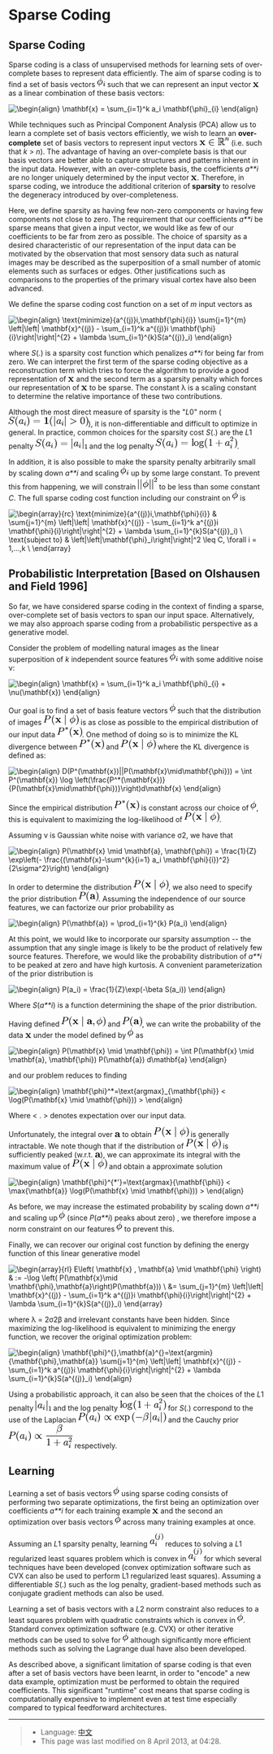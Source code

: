 Sparse Coding
=============

<!-- Jump to: [navigation](#column-one), [search](#searchInput) -->
  Sparse Coding
---------------

Sparse coding is a class of unsupervised methods for learning sets of over-complete bases to represent data efficiently. The aim of sparse coding is to find a set of basis vectors ![\mathbf{\phi}_i](images/math/9/6/f/96f401a31a42b4a238dbe0c5be68a746.png) such that we can represent an input vector ![\mathbf{x}](images/math/3/c/6/3c66d9170d4c3fb75456e1a9fc6ead37.png) as a linear combination of these basis vectors:

![\begin{align}
\mathbf{x} = \sum_{i=1}^k a_i \mathbf{\phi}_{i} 
\end{align}](images/math/9/5/7/95773d0fedcb4bc39aff6546ccd5af25.png)

While techniques such as Principal Component Analysis (PCA) allow us to learn a complete set of basis vectors efficiently, we wish to learn an **over-complete** set of basis vectors to represent input vectors ![\mathbf{x}\in\mathbb{R}^n](images/math/a/0/c/a0c529368bdcd396825fbe6bbbfb9fa8.png) (i.e. such that *k* > *n*). The advantage of having an over-complete basis is that our basis vectors are better able to capture structures and patterns inherent in the input data. However, with an over-complete basis, the coefficients *a**i* are no longer uniquely determined by the input vector ![\mathbf{x}](images/math/3/c/6/3c66d9170d4c3fb75456e1a9fc6ead37.png). Therefore, in sparse coding, we introduce the additional criterion of **sparsity** to resolve the degeneracy introduced by over-completeness.

Here, we define sparsity as having few non-zero components or having few components not close to zero. The requirement that our coefficients *a**i* be sparse means that given a input vector, we would like as few of our coefficients to be far from zero as possible. The choice of sparsity as a desired characteristic of our representation of the input data can be motivated by the observation that most sensory data such as natural images may be described as the superposition of a small number of atomic elements such as surfaces or edges. Other justifications such as comparisons to the properties of the primary visual cortex have also been advanced.

We define the sparse coding cost function on a set of *m* input vectors as

![\begin{align}
\text{minimize}_{a^{(j)}_i,\mathbf{\phi}_{i}} \sum_{j=1}^{m} \left|\left| \mathbf{x}^{(j)} - \sum_{i=1}^k a^{(j)}_i \mathbf{\phi}_{i}\right|\right|^{2} + \lambda \sum_{i=1}^{k}S(a^{(j)}_i)
\end{align}](images/math/f/1/1/f110901ddedcba59e339de5f16c547da.png)

where *S*(.) is a sparsity cost function which penalizes *a**i* for being far from zero. We can interpret the first term of the sparse coding objective as a reconstruction term which tries to force the algorithm to provide a good representation of ![\mathbf{x}](images/math/3/c/6/3c66d9170d4c3fb75456e1a9fc6ead37.png) and the second term as a sparsity penalty which forces our representation of ![\mathbf{x}](images/math/3/c/6/3c66d9170d4c3fb75456e1a9fc6ead37.png) to be sparse. The constant λ is a scaling constant to determine the relative importance of these two contributions.

Although the most direct measure of sparsity is the "*L*0" norm (![S(a_i) = \mathbf{1}(|a_i|>0)](images/math/9/2/0/9201129fb038db6903ec61196798181d.png)), it is non-differentiable and difficult to optimize in general. In practice, common choices for the sparsity cost *S*(.) are the *L*1 penalty ![S(a_i)=\left|a_i\right|_1 ](images/math/a/8/8/a884849a26a901395faa9eede9b00e81.png) and the log penalty ![S(a_i)=\log(1+a_i^2)](images/math/c/8/f/c8f980972ea11e452e9d5031c44f95f6.png).

In addition, it is also possible to make the sparsity penalty arbitrarily small by scaling down *a**i* and scaling ![\mathbf{\phi}_i](images/math/9/6/f/96f401a31a42b4a238dbe0c5be68a746.png) up by some large constant. To prevent this from happening, we will constrain ![\left|\left|\mathbf{\phi}\right|\right|^2](images/math/1/6/2/162a65a67f9ad82157da95a835185ede.png) to be less than some constant *C*. The full sparse coding cost function including our constraint on ![\mathbf{\phi}](images/math/a/a/9/aa970cc66d8a8408dd1811b678a367b0.png) is

![\begin{array}{rc}
\text{minimize}_{a^{(j)}_i,\mathbf{\phi}_{i}} & \sum_{j=1}^{m} \left|\left| \mathbf{x}^{(j)} - \sum_{i=1}^k a^{(j)}_i \mathbf{\phi}_{i}\right|\right|^{2} + \lambda \sum_{i=1}^{k}S(a^{(j)}_i) 
\\
\text{subject to}  &  \left|\left|\mathbf{\phi}_i\right|\right|^2 \leq C, \forall i = 1,...,k 
\\
\end{array}](images/math/a/9/3/a93c6a5d7e7a22c66e82490be078b2af.png)

  Probabilistic Interpretation [Based on Olshausen and Field 1996]
------------------------------------------------------------------

So far, we have considered sparse coding in the context of finding a sparse, over-complete set of basis vectors to span our input space. Alternatively, we may also approach sparse coding from a probabilistic perspective as a generative model.

Consider the problem of modelling natural images as the linear superposition of *k* independent source features ![\mathbf{\phi}_i](images/math/9/6/f/96f401a31a42b4a238dbe0c5be68a746.png) with some additive noise ν:

![\begin{align}
\mathbf{x} = \sum_{i=1}^k a_i \mathbf{\phi}_{i} + \nu(\mathbf{x})
\end{align}](images/math/4/d/a/4daf9370c4f4e65a8fb7ae213c59b996.png)

Our goal is to find a set of basis feature vectors ![\mathbf{\phi}](images/math/a/a/9/aa970cc66d8a8408dd1811b678a367b0.png) such that the distribution of images ![P(\mathbf{x}\mid\mathbf{\phi})](images/math/8/1/9/8198a76b9b1b28d7a299ad59b4aca55b.png) is as close as possible to the empirical distribution of our input data ![P^*(\mathbf{x})](images/math/a/f/c/afc77091b0831f8c4733ab0708062d63.png). One method of doing so is to minimize the KL divergence between ![P^*(\mathbf{x})](images/math/a/f/c/afc77091b0831f8c4733ab0708062d63.png) and ![P(\mathbf{x}\mid\mathbf{\phi})](images/math/8/1/9/8198a76b9b1b28d7a299ad59b4aca55b.png) where the KL divergence is defined as:

![\begin{align}
D(P^*(\mathbf{x})||P(\mathbf{x}\mid\mathbf{\phi})) = \int P^*(\mathbf{x}) \log \left(\frac{P^*(\mathbf{x})}{P(\mathbf{x}\mid\mathbf{\phi})}\right)d\mathbf{x}
\end{align}](images/math/7/b/3/7b39a1c36dc8d6463e4997495334c0f8.png)

Since the empirical distribution ![P^*(\mathbf{x})](images/math/a/f/c/afc77091b0831f8c4733ab0708062d63.png) is constant across our choice of ![\mathbf{\phi}](images/math/a/a/9/aa970cc66d8a8408dd1811b678a367b0.png), this is equivalent to maximizing the log-likelihood of ![P(\mathbf{x}\mid\mathbf{\phi})](images/math/8/1/9/8198a76b9b1b28d7a299ad59b4aca55b.png).

Assuming ν is Gaussian white noise with variance σ2, we have that

![\begin{align}
P(\mathbf{x} \mid \mathbf{a}, \mathbf{\phi}) = \frac{1}{Z} \exp\left(- \frac{(\mathbf{x}-\sum^{k}_{i=1} a_i \mathbf{\phi}_{i})^2}{2\sigma^2}\right)
\end{align}](images/math/9/d/6/9d634e2a1b3457f439d442bf61f7381b.png)

In order to determine the distribution ![P(\mathbf{x}\mid\mathbf{\phi})](images/math/8/1/9/8198a76b9b1b28d7a299ad59b4aca55b.png), we also need to specify the prior distribution ![P(\mathbf{a})](images/math/4/9/b/49b4b770c52ed209b950c2fd00216bbf.png). Assuming the independence of our source features, we can factorize our prior probability as

![\begin{align}
P(\mathbf{a}) = \prod_{i=1}^{k} P(a_i)
\end{align}](images/math/d/8/9/d89ec802e2b5461efa8d0d2d84f9e829.png)

At this point, we would like to incorporate our sparsity assumption -- the assumption that any single image is likely to be the product of relatively few source features. Therefore, we would like the probability distribution of *a**i* to be peaked at zero and have high kurtosis. A convenient parameterization of the prior distribution is

![\begin{align}
P(a_i) = \frac{1}{Z}\exp(-\beta S(a_i))
\end{align}](images/math/8/5/0/850c6b42874fde83fef6001ba388d0b4.png)

Where *S*(*a**i*) is a function determining the shape of the prior distribution.

Having defined ![P(\mathbf{x} \mid \mathbf{a}, \mathbf{\phi})](images/math/d/0/2/d02802b0ba8bfd44edb2be30ee7607e5.png) and ![ P(\mathbf{a})](images/math/4/9/b/49b4b770c52ed209b950c2fd00216bbf.png), we can write the probability of the data ![\mathbf{x}](images/math/3/c/6/3c66d9170d4c3fb75456e1a9fc6ead37.png) under the model defined by ![\mathbf{\phi}](images/math/a/a/9/aa970cc66d8a8408dd1811b678a367b0.png) as

![\begin{align}
P(\mathbf{x} \mid \mathbf{\phi}) = \int P(\mathbf{x} \mid \mathbf{a}, \mathbf{\phi}) P(\mathbf{a}) d\mathbf{a}
\end{align}](images/math/6/b/7/6b7b96f043bd1d85571edc7ac556921e.png)

and our problem reduces to finding

![\begin{align}
\mathbf{\phi}^*=\text{argmax}_{\mathbf{\phi}} < \log(P(\mathbf{x} \mid \mathbf{\phi})) >
\end{align}](images/math/b/6/1/b61b290904ced2463333bdca70ba9a95.png)

Where  < . >  denotes expectation over our input data.

Unfortunately, the integral over ![\mathbf{a}](images/math/3/c/4/3c47f830945ee6b24984ab0ba188e10e.png) to obtain ![P(\mathbf{x} \mid \mathbf{\phi})](images/math/8/1/9/8198a76b9b1b28d7a299ad59b4aca55b.png) is generally intractable. We note though that if the distribution of ![P(\mathbf{x} \mid \mathbf{\phi})](images/math/8/1/9/8198a76b9b1b28d7a299ad59b4aca55b.png) is sufficiently peaked (w.r.t. ![\mathbf{a}](images/math/3/c/4/3c47f830945ee6b24984ab0ba188e10e.png)), we can approximate its integral with the maximum value of ![P(\mathbf{x} \mid \mathbf{\phi})](images/math/8/1/9/8198a76b9b1b28d7a299ad59b4aca55b.png) and obtain a approximate solution

![\begin{align}
\mathbf{\phi}^{*'}=\text{argmax}_{\mathbf{\phi}} < \max_{\mathbf{a}} \log(P(\mathbf{x} \mid \mathbf{\phi})) >
\end{align}](images/math/9/7/8/97822a58455d3c2c6d965597d0248d7d.png)

As before, we may increase the estimated probability by scaling down *a**i* and scaling up ![\mathbf{\phi}](images/math/a/a/9/aa970cc66d8a8408dd1811b678a367b0.png) (since *P*(*a**i*) peaks about zero) , we therefore impose a norm constraint on our features ![\mathbf{\phi}](images/math/a/a/9/aa970cc66d8a8408dd1811b678a367b0.png) to prevent this.

Finally, we can recover our original cost function by defining the energy function of this linear generative model

![\begin{array}{rl}
E\left( \mathbf{x} , \mathbf{a} \mid \mathbf{\phi} \right) & := -\log \left( P(\mathbf{x}\mid \mathbf{\phi},\mathbf{a}\right)P(\mathbf{a})) \\
 &= \sum_{j=1}^{m} \left|\left| \mathbf{x}^{(j)} - \sum_{i=1}^k a^{(j)}_i \mathbf{\phi}_{i}\right|\right|^{2} + \lambda \sum_{i=1}^{k}S(a^{(j)}_i) 
\end{array}](images/math/e/3/4/e34c091d504207038943443866f62ccc.png)

where λ = 2σ2β and irrelevant constants have been hidden. Since maximizing the log-likelihood is equivalent to minimizing the energy function, we recover the original optimization problem:

![\begin{align}
\mathbf{\phi}^{*},\mathbf{a}^{*}=\text{argmin}_{\mathbf{\phi},\mathbf{a}} \sum_{j=1}^{m} \left|\left| \mathbf{x}^{(j)} - \sum_{i=1}^k a^{(j)}_i \mathbf{\phi}_{i}\right|\right|^{2} + \lambda \sum_{i=1}^{k}S(a^{(j)}_i) 
\end{align}](images/math/b/c/1/bc124bd99a15b3035f82301dacf1993b.png)

Using a probabilistic approach, it can also be seen that the choices of the *L*1 penalty ![\left|a_i\right|_1 ](images/math/5/b/e/5beadeaa907c702956af765ff4080510.png) and the log penalty ![\log(1+a_i^2)](images/math/e/4/d/e4dd083f18a7b80eef831fcd53f6ce56.png) for *S*(.) correspond to the use of the Laplacian ![P(a_i) \propto \exp\left(-\beta|a_i|\right)](images/math/4/8/a/48a0ca02892923a1a279d84faa1f75c1.png) and the Cauchy prior ![P(a_i) \propto \frac{\beta}{1+a_i^2}](images/math/a/8/b/a8b02506e9e2267b363efcb139af11ad.png) respectively.

  Learning
----------

Learning a set of basis vectors ![\mathbf{\phi}](images/math/a/a/9/aa970cc66d8a8408dd1811b678a367b0.png) using sparse coding consists of performing two separate optimizations, the first being an optimization over coefficients *a**i* for each training example ![\mathbf{x}](images/math/3/c/6/3c66d9170d4c3fb75456e1a9fc6ead37.png) and the second an optimization over basis vectors ![\mathbf{\phi}](images/math/a/a/9/aa970cc66d8a8408dd1811b678a367b0.png) across many training examples at once.

Assuming an *L*1 sparsity penalty, learning ![a^{(j)}_i](images/math/a/a/5/aa52f3c4e4bbcf7defbe2a8b936bc78e.png) reduces to solving a *L*1 regularized least squares problem which is convex in ![a^{(j)}_i](images/math/a/a/5/aa52f3c4e4bbcf7defbe2a8b936bc78e.png) for which several techniques have been developed (convex optimization software such as CVX can also be used to perform L1 regularized least squares). Assuming a differentiable *S*(.) such as the log penalty, gradient-based methods such as conjugate gradient methods can also be used.

Learning a set of basis vectors with a *L*2 norm constraint also reduces to a least squares problem with quadratic constraints which is convex in ![\mathbf{\phi}](images/math/a/a/9/aa970cc66d8a8408dd1811b678a367b0.png). Standard convex optimization software (e.g. CVX) or other iterative methods can be used to solve for ![\mathbf{\phi}](images/math/a/a/9/aa970cc66d8a8408dd1811b678a367b0.png) although significantly more efficient methods such as solving the Lagrange dual have also been developed.

As described above, a significant limitation of sparse coding is that even after a set of basis vectors have been learnt, in order to "encode" a new data example, optimization must be performed to obtain the required coefficients. This significant "runtime" cost means that sparse coding is computationally expensive to implement even at test time especially compared to typical feedforward architectures.

---

> * Language: [中文](%E7%A8%80%E7%96%8F%E7%BC%96%E7%A0%81.md "稀疏编码")
> * This page was last modified on 8 April 2013, at 04:28.

